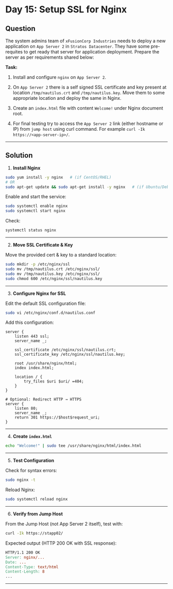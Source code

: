 # Day 15: Setup SSL for Nginx

## Question

The system admins team of `xFusionCorp Industries` needs to deploy a new application on `App Server 2` in `Stratos Datacenter`. They have some pre-requites to get ready that server for application deployment. Prepare the server as per requirements shared below:

**Task:**  

1. Install and configure `nginx` on `App Server 2`.

2. On `App Server 2` there is a self signed SSL certificate and key present at location `/tmp/nautilus.crt` and `/tmp/nautilus.key`. Move them to some appropriate location and deploy the same in Nginx.

3. Create an `index.html` file with content `Welcome!` under Nginx document root.

4. For final testing try to access the `App Server 2` link (either hostname or IP) from `jump host` using curl command. For example `curl -Ik https://<app-server-ip>/`.

---

## Solution

1. **Install Nginx**

```bash
sudo yum install -y nginx   # (if CentOS/RHEL)
# OR
sudo apt-get update && sudo apt-get install -y nginx   # (if Ubuntu/Debian)
```

Enable and start the service:

```bash
sudo systemctl enable nginx
sudo systemctl start nginx
```

Check:

```bash
systemctl status nginx
```

---

2. **Move SSL Certificate & Key**

Move the provided cert & key to a standard location:

```bash
sudo mkdir -p /etc/nginx/ssl
sudo mv /tmp/nautilus.crt /etc/nginx/ssl/
sudo mv /tmp/nautilus.key /etc/nginx/ssl/
sudo chmod 600 /etc/nginx/ssl/nautilus.key
```

---

3. **Configure Nginx for SSL**

Edit the default SSL configuration file:

```bash
sudo vi /etc/nginx/conf.d/nautilus.conf
```

Add this configuration:

```nginx
server {
    listen 443 ssl;
    server_name _;

    ssl_certificate /etc/nginx/ssl/nautilus.crt;
    ssl_certificate_key /etc/nginx/ssl/nautilus.key;

    root /usr/share/nginx/html;
    index index.html;

    location / {
        try_files $uri $uri/ =404;
    }
}

# Optional: Redirect HTTP → HTTPS
server {
    listen 80;
    server_name _;
    return 301 https://$host$request_uri;
}
```

---

4. **Create `index.html`**

```bash
echo "Welcome!" | sudo tee /usr/share/nginx/html/index.html
```

---

5. **Test Configuration**

Check for syntax errors:

```bash
sudo nginx -t
```

Reload Nginx:

```bash
sudo systemctl reload nginx
```

---

6. **Verify from Jump Host**

From the Jump Host (not App Server 2 itself), test with:

```bash
curl -Ik https://stapp02/
```

Expected output (HTTP 200 OK with SSL response):

```makefile
HTTP/1.1 200 OK
Server: nginx/...
Date: ...
Content-Type: text/html
Content-Length: 8
...
```

---

